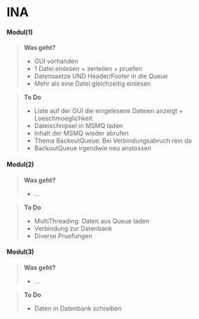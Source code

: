 INA
=====================

#### **Modul(1)**

> **Was geht?**
> - GUI vorhanden
> - 1 Datei einlesen + zerteilen + pruefen
> - Datensaetze UND Header/Footer in die Queue 
> - Mehr als eine Datei gleichzeitig einlesen

> **To Do**
> - Liste auf der GUI die eingelesene Dateien anzeigt + Loeschmoeglichkeit
> - Dateischnipsel in MSMQ laden
> - Inhalt der MSMQ wieder abrufen
> - Thema BackoutQueue: Bei Verbindungsabruch rein da
> - BackoutQueue irgendwie neu anstossen

#### **Modul(2)**

> **Was geht?**
> 
> - ...

> **To Do**
> 
> - MultiThreading: Daten aus Queue laden 
> - Verbindung zur Datenbank
> - Diverse Pruefungen

#### **Modul(3)**

> **Was geht?**
> 
> - ...

> **To Do**
> 
> - Daten in Datenbank schreiben